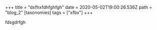+++
title = "dxfhxfdhfghfgh"
date = 2020-05-02T19:00:26.536Z
path = "blog_2"
[taxonomies]
tags = ["xfbx"]
+++

fdsgdrfgh
